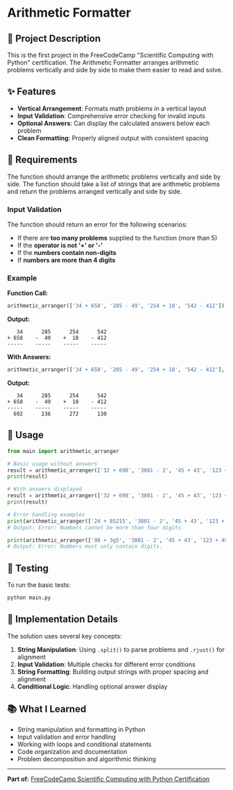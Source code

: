 # Arithmetic Formatter

## 📝 Project Description

This is the first project in the FreeCodeCamp "Scientific Computing with Python" certification. The Arithmetic Formatter arranges arithmetic problems vertically and side by side to make them easier to read and solve.

## ✨ Features

- **Vertical Arrangement**: Formats math problems in a vertical layout
- **Input Validation**: Comprehensive error checking for invalid inputs
- **Optional Answers**: Can display the calculated answers below each problem
- **Clean Formatting**: Properly aligned output with consistent spacing

## 🎯 Requirements

The function should arrange the arithmetic problems vertically and side by side. The function should take a list of strings that are arithmetic problems and return the problems arranged vertically and side by side.

### Input Validation

The function should return an error for the following scenarios:
- If there are **too many problems** supplied to the function (more than 5)
- If the **operator is not '+' or '-'**
- If the **numbers contain non-digits**
- If **numbers are more than 4 digits**

### Example

**Function Call:**
```python
arithmetic_arranger(['34 + 658', '285 - 49', '254 + 18', '542 - 412'])
```

**Output:**
```
   34      285      254      542
+ 658    -  49    +  18    - 412
-----    -----    -----    -----
```

**With Answers:**
```python
arithmetic_arranger(['34 + 658', '285 - 49', '254 + 18', '542 - 412'], True)
```

**Output:**
```
   34      285      254      542
+ 658    -  49    +  18    - 412
-----    -----    -----    -----
  692      236      272      130
```

## 🚀 Usage

```python
from main import arithmetic_arranger

# Basic usage without answers
result = arithmetic_arranger(['32 + 698', '3801 - 2', '45 + 43', '123 + 49'])
print(result)

# With answers displayed
result = arithmetic_arranger(['32 + 698', '3801 - 2', '45 + 43', '123 + 49'], True)
print(result)

# Error handling examples
print(arithmetic_arranger(['24 + 85215', '3801 - 2', '45 + 43', '123 + 49']))
# Output: Error: Numbers cannot be more than four digits.

print(arithmetic_arranger(['98 + 3g5', '3801 - 2', '45 + 43', '123 + 49']))
# Output: Error: Numbers must only contain digits.
```

## 🧪 Testing

To run the basic tests:

```bash
python main.py
```

## 🔧 Implementation Details

The solution uses several key concepts:

1. **String Manipulation**: Using `.split()` to parse problems and `.rjust()` for alignment
2. **Input Validation**: Multiple checks for different error conditions
3. **String Formatting**: Building output strings with proper spacing and alignment
4. **Conditional Logic**: Handling optional answer display

## 📚 What I Learned

- String manipulation and formatting in Python
- Input validation and error handling
- Working with loops and conditional statements
- Code organization and documentation
- Problem decomposition and algorithmic thinking

---

**Part of:** [FreeCodeCamp Scientific Computing with Python Certification](../README.md)
